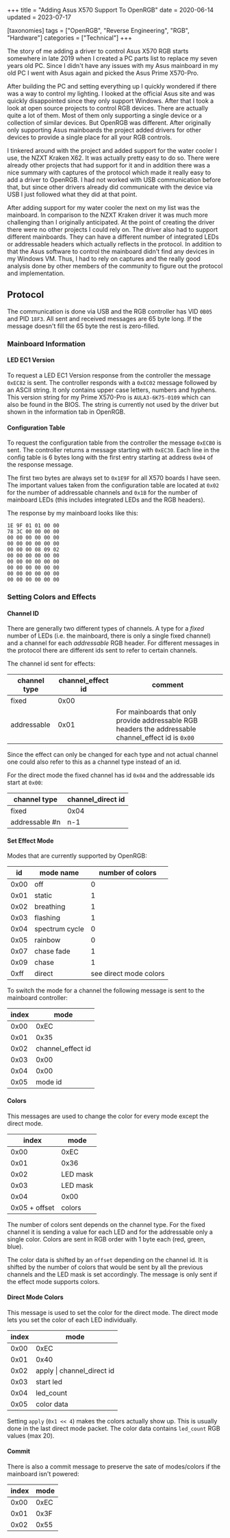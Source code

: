 +++
title = "Adding Asus X570 Support To OpenRGB"
date = 2020-06-14
updated = 2023-07-17

[taxonomies]
tags = ["OpenRGB", "Reverse Engineering", "RGB", "Hardware"]
categories = ["Technical"]
+++

The story of me adding a driver to control Asus X570 RGB starts somewhere in late 2019 when I created a PC parts list to replace my seven years old PC. Since I didn't have any issues with my Asus mainboard in my old PC I went with Asus again and picked the Asus Prime X570-Pro.

After building the PC and setting everything up I quickly wondered if there was a way to control my lighting. I looked at the official Asus site and was quickly disappointed since they only support Windows. After that I took a look at open source projects to control RGB devices. There are actually quite a lot of them. Most of them only supporting a single device or a collection of similar devices. But OpenRGB was different. After originally only supporting Asus mainboards the project added drivers for other devices to provide a single place for all your RGB controls.

I tinkered around with the project and added support for the water cooler I use, the NZXT Kraken X62. It was actually pretty easy to do so. There were already other projects that had support for it and in addition there was a nice summary with captures of the protocol which made it really easy to add a driver to OpenRGB. I had not worked with USB communication before that, but since other drivers already did communicate with the device via USB I just followed what they did at that point.

After adding support for my water cooler the next on my list was the mainboard. In comparison to the NZXT Kraken driver it was much more challenging than I originally anticipated. At the point of creating the driver there were no other projects I could rely on. The driver also had to support different mainboards. They can have a different number of integrated LEDs or addressable headers which actually reflects in the protocol. In addition to that the Asus software to control the mainboard didn't find any devices in my Windows VM. Thus, I had to rely on captures and the really good analysis done by other members of the community to figure out the protocol and implementation.

## Protocol

The communication is done via USB and the RGB controller has VID `0B05` and PID `18F3`.
All sent and received messages are 65 byte long. If the message doesn't fill the 65 byte the rest is zero-filled.

### Mainboard Information

#### LED EC1 Version

To request a LED EC1 Version response from the controller the message `0xEC82` is sent.
The controller responds with a `0xEC02` message followed by an ASCII string.
It only contains upper case letters, numbers and hyphens.
This version string for my Prime X570-Pro is `AULA3-6K75-0109` which can also be found in the BIOS. The string is currently not used by the driver but shown in the information tab in OpenRGB.

#### Configuration Table

To request the configuration table from the controller the message `0xECB0` is sent.
The controller returns a message starting with `0xEC30`.
Each line in the config table is 6 bytes long with the first entry starting at address `0x04` of the response message.

The first two bytes are always set to `0x1E9F` for all X570 boards I have seen.
The important values taken from the configuration table are located at `0x02` for the number of addressable channels and `0x1B` for the number of mainboard LEDs (this includes integrated LEDs and the RGB headers).

The response by my mainboard looks like this:
```
1E 9F 01 01 00 00
78 3C 00 00 00 00
00 00 00 00 00 00
00 00 00 00 00 00
00 00 00 08 09 02
00 00 00 00 00 00
00 00 00 00 00 00
00 00 00 00 00 00
00 00 00 00 00 00
00 00 00 00 00 00
```

### Setting Colors and Effects

#### Channel ID

There are generally two different types of channels.
A type for a _fixed_ number of LEDs (i.e. the mainboard, there is only a single fixed channel) and a channel for each _addressable_ RGB header.
For different messages in the protocol there are different ids sent to refer to certain channels.

The channel id sent for effects:

| channel type | channel_effect id | comment |
| --- | --- | --- |
| fixed | 0x00 ||
| addressable | 0x01 | For mainboards that only provide addressable RGB headers the addressable channel_effect id is `0x00` |

Since the effect can only be changed for each type and not actual channel one could also refer to this as a channel type instead of an id.

For the direct mode the fixed channel has id `0x04` and the addressable ids start at `0x00`:

| channel type | channel_direct id |
| --- | --- |
| fixed | 0x04 |
| addressable #n | n-1 |

#### Set Effect Mode

Modes that are currently supported by OpenRGB:

| id | mode name | number of colors |
| --- | --- | --- |
| 0x00 | off | 0 |
| 0x01 | static | 1 |
| 0x02 | breathing | 1 |
| 0x03 | flashing | 1 |
| 0x04 | spectrum cycle | 0 |
| 0x05 | rainbow | 0 |
| 0x07 | chase fade | 1 |
| 0x09 | chase | 1 |
| 0xff | direct | see direct mode colors |

To switch the mode for a channel the following message is sent to the mainboard controller:

| index | mode |
| --- | --- |
| 0x00 | 0xEC |
| 0x01 | 0x35 |
| 0x02 | channel_effect id |
| 0x03 | 0x00 |
| 0x04 | 0x00 |
| 0x05 | mode id |

#### Colors

This messages are used to change the color for every mode except the direct mode.

| index | mode |
| --- | --- |
| 0x00 | 0xEC |
| 0x01 | 0x36 |
| 0x02 | LED mask |
| 0x03 | LED mask |
| 0x04 | 0x00 |
| 0x05 + offset | colors |

The number of colors sent depends on the channel type. For the fixed channel it is sending a value for each LED and for the addressable only a single color. Colors are sent in RGB order with 1 byte each (red, green, blue).

The color data is shifted by an `offset` depending on the channel id. It is shifted by the number of colors that would be sent by all the previous channels and the LED mask is set accordingly.
The message is only sent if the effect mode supports colors.

#### Direct Mode Colors

This message is used to set the color for the direct mode.
The direct mode lets you set the color of each LED individually.

| index | mode |
| --- | --- |
| 0x00 | 0xEC |
| 0x01 | 0x40 |
| 0x02 | apply \| channel_direct id |
| 0x03 | start led |
| 0x04 | led_count |
| 0x05 | color data |

Setting `apply` (`0x1 << 4`) makes the colors actually show up. This is usually done in the last direct mode packet. The color data contains `led_count` RGB values (max 20).

#### Commit

There is also a commit message to preserve the sate of modes/colors if the mainboard isn't powered:

| index | mode |
| --- | --- |
| 0x00 | 0xEC |
| 0x01 | 0x3F |
| 0x02 | 0x55 |
